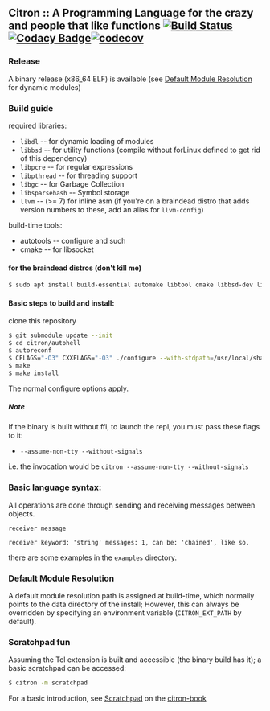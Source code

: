 ## Citron :: A Programming Language for the crazy and people that like functions [![Build Status](https://travis-ci.com/alimpfard/citron.svg?branch=master)](https://travis-ci.com/alimpfard/citron) [![Codacy Badge](https://api.codacy.com/project/badge/Grade/d55fb1e699e14d50b9882af24cde137d)](https://www.codacy.com/app/Citron/citron?utm_source=github.com&amp;utm_medium=referral&amp;utm_content=alimpfard/citron&amp;utm_campaign=Badge_Grade)[![codecov](https://codecov.io/gh/alimpfard/citron/branch/master/graph/badge.svg)](https://codecov.io/gh/alimpfard/citron)

### Release
A binary release (x86_64 ELF) is available (see [Default Module Resolution](#default-module-resolution) for dynamic modules)

### Build guide
required libraries:
* `libdl`   -- for dynamic loading of modules
* `libbsd`  -- for utility functions (compile without forLinux defined to get rid of this dependency)
* `libpcre` -- for regular expressions
* `libpthread` -- for threading support
* `libgc` -- for Garbage Collection
* `libsparsehash` -- Symbol storage
* `llvm` -- (>= 7) for inline asm (if you're on a braindead distro that adds version numbers to these, add an alias for `llvm-config`)

build-time tools:
* autotools -- configure and such
* cmake -- for libsocket

#### for the braindead distros (don't kill me)
```sh
$ sudo apt install build-essential automake libtool cmake libbsd-dev libpcre3-dev libgc-dev libsparsehash-dev llvm-8 llvm-8-dev
```

#### Basic steps to build and install:

clone this repository

```sh
$ git submodule update --init
$ cd citron/autohell
$ autoreconf
$ CFLAGS="-O3" CXXFLAGS="-O3" ./configure --with-stdpath=/usr/local/share/Citron --prefix=/usr/local --with-inject --with-ffi --with-inlineasm
$ make
$ make install
```
The normal configure options apply.

##### Note
If the binary is built without ffi, to launch the repl, you must pass these flags to it:
+ `--assume-non-tty --without-signals`

i.e. the invocation would be `citron --assume-non-tty --without-signals`


### Basic language syntax:
All operations are done through sending and receiving messages between objects.

`receiver message`

`receiver keyword: 'string' messages: 1, can be: 'chained', like so.`

there are some examples in the `examples` directory.


### Default Module Resolution
A default module resolution path is assigned at build-time, which normally points to the data directory of the install;
However, this can always be overridden by specifying an environment variable (`CITRON_EXT_PATH` by default).


### Scratchpad fun
Assuming the Tcl extension is built and accessible (the binary build has it); a basic scratchpad can be accessed:
```sh
$ citron -m scratchpad
```
For a basic introduction, see [Scratchpad](https://github.com/alimpfard/citron_book/blob/master/scratchpad.md) on the [citron-book](https://github.com/alimpfard/citron_book)
